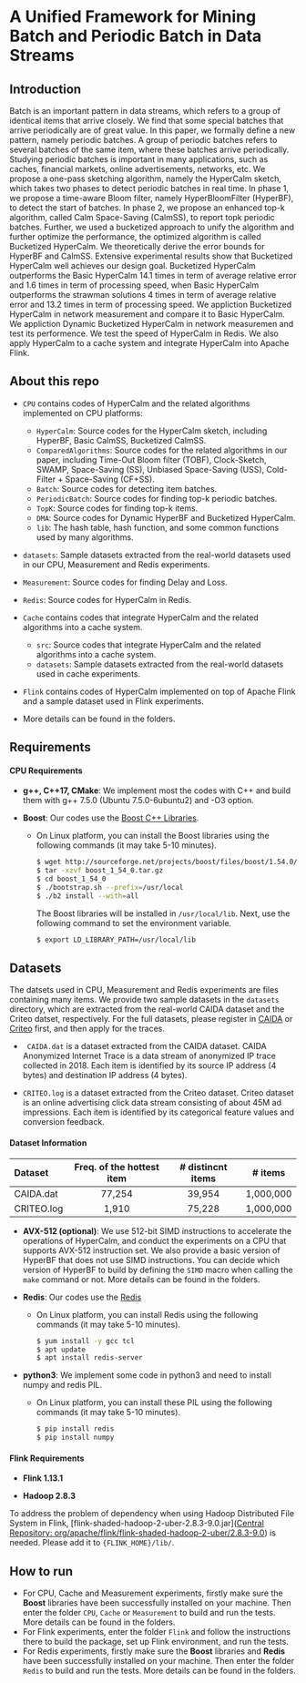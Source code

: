 # A Unified Framework for Mining Batch and Periodic Batch in Data Streams


## Introduction


Batch is an important pattern in data streams, which refers to a group of identical items that arrive closely. We find that some special batches that arrive periodically are of great value. In this paper, we formally define a new pattern, namely periodic batches. A group of periodic batches refers to several batches of the same item, where these batches arrive periodically. Studying periodic batches is important in many applications, such as caches, financial markets, online advertisements, networks, etc. We propose a one-pass sketching algorithm, namely the HyperCalm sketch, which takes two phases to detect periodic batches in real time. In phase 1, we propose a time-aware Bloom filter, namely HyperBloomFilter (HyperBF), to detect the start of batches. In phase 2, we propose an enhanced top-k algorithm, called Calm Space-Saving (CalmSS), to report topk periodic batches. Further, we used a bucketized approach to unify the algorithm and further optimize the performance, the optimized algorithm is called Bucketized HyperCalm. We theoretically derive the error bounds for HyperBF and CalmSS. Extensive experimental results show that Bucketized HyperCalm well achieves our design goal. Bucketized HyperCalm outperforms the Basic HyperCalm 14.1 times in term of average relative error and 1.6 times in term of processing speed, when Basic HyperCalm outperforms the strawman solutions 4 times in term of average relative error and 13.2 times in term of processing speed. We appliction Bucketized HyperCalm in network measurement and compare it to Basic HyperCalm. We appliction Dynamic Bucketized HyperCalm in network measuremen and test its performence. We test the speed of HyperCalm in Redis. We also apply HyperCalm to a cache system and integrate HyperCalm into Apache Flink. 



## About this repo

- `CPU` contains codes of HyperCalm and the related algorithms implemented on CPU platforms:
  - `HyperCalm`: Source codes for the HyperCalm sketch, including HyperBF, Basic CalmSS, Bucketized CalmSS. 
  - `ComparedAlgorithms`: Source codes for the related algorithms in our paper, including Time-Out Bloom filter (TOBF), Clock-Sketch, SWAMP, Space-Saving (SS), Unbiased Space-Saving (USS), Cold-Filter + Space-Saving (CF+SS). 
  - `Batch`: Source codes for detecting item batches. 
  - `PeriodicBatch`: Source codes for finding top-k periodic batches.  
  - `TopK`: Source codes for finding top-k items.
  - `DMA`: Source codes for Dynamic HyperBF and Bucketized HyperCalm.
  - `lib`: The hash table, hash function, and some common functions used by many algorithms. 
- `datasets`: Sample datasets extracted from the real-world datasets used in our CPU, Measurement and Redis experiments.
- `Measurement`: Source codes for finding Delay and Loss.
- `Redis`: Source codes for HyperCalm in Redis.
- `Cache` contains codes that integrate HyperCalm and the related algorithms into a cache system.
    -  `src`: Source codes that integrate HyperCalm and the related algorithms into a cache system. 
    -  `datasets`: Sample datasets extracted from the real-world datasets used in cache experiments.

- `Flink` contains codes of HyperCalm implemented on top of Apache Flink and a sample dataset used in Flink experiments. 

- More details can be found in the folders.

## Requirements

#### CPU Requirements

- **g++, C++17, CMake**: We implement most the codes with C++ and build them with g++ 7.5.0 (Ubuntu 7.5.0-6ubuntu2) and -O3 option. 

- **Boost**: Our codes use the [Boost C++ Libraries](https://www.boost.org). 

  - On Linux platform, you can install the Boost libraries using the following commands (it may take 5-10 minutes).

    ```bash
    $ wget http://sourceforge.net/projects/boost/files/boost/1.54.0/boost_1_54_0.tar.gz
    $ tar -xzvf boost_1_54_0.tar.gz
    $ cd boost_1_54_0
    $ ./bootstrap.sh --prefix=/usr/local
    $ ./b2 install --with=all
    ```

    The Boost libraries will be installed in `/usr/local/lib`. Next, use the following command to set the environment variable. 

    ```bash
    $ export LD_LIBRARY_PATH=/usr/local/lib
    ```

## Datasets

The datsets used in CPU, Measurement and Redis experiments are files containing many items. We provide two sample datasets in the `datasets` directory, which are extracted from the real-world CAIDA dataset and the Criteo datset, respectively. For the full datasets, please register in [CAIDA](http://www.caida.org/home/) or [Criteo](https://ailab.criteo.com/ressources/) first, and then apply for the traces. 

- ` CAIDA.dat` is a dataset extracted from the CAIDA dataset. CAIDA Anonymized Internet Trace is a data stream of anonymized IP trace collected in 2018. Each item is identified by its source IP address (4 bytes) and destination IP address (4 bytes). 

- `CRITEO.log` is a dataset extracted from the Criteo dataset. Criteo dataset is an online advertising click data stream consisting of about 45M ad impressions. Each item is identified by its categorical feature values and conversion feedback. 


#### Dataset Information

| Dataset    | Freq. of the hottest item | # distincnt items |  # items  |
| :--------- | :-----------------------: | :---------------: | :-------: |
| CAIDA.dat  |          77,254           |      39,954       | 1,000,000 |
| CRITEO.log |           1,910           |      75,228       | 1,000,000 |

- **AVX-512 (optional)**: We use 512-bit SIMD instructions to accelerate the operations of HyperCalm, and conduct the experiments on a CPU that supports AVX-512 instruction set. We also provide a basic version of HyperBF that does not use SIMD instructions. You can decide which version of HyperBF to build by defining the `SIMD` macro when calling the `make` command or not. More details can be found in the folders. 

- **Redis**: Our codes use the [Redis](https://redis.io/)
  - On Linux platform, you can install Redis using the following commands (it may take 5-10 minutes).
    ```bash
    $ yum install -y gcc tcl
    $ apt update
    $ apt install redis-server
    ```

- **python3**: We implement some code in python3 and need to install numpy and redis PIL.
  - On Linux platform, you can install these PIL using the following commands (it may take 5-10 minutes).
    ```bash
    $ pip install redis
    $ pip install numpy
    ```



#### Flink Requirements

- **Flink 1.13.1**

- **Hadoop 2.8.3**

To address the problem of dependency when using Hadoop Distributed File System in Flink, [flink-shaded-hadoop-2-uber-2.8.3-9.0.jar]([Central Repository: org/apache/flink/flink-shaded-hadoop-2-uber/2.8.3-9.0](https://repo.maven.apache.org/maven2/org/apache/flink/flink-shaded-hadoop-2-uber/2.8.3-9.0/)) is needed. Please add it to `{FLINK_HOME}/lib/`. 



## How to run

- For CPU, Cache and Measurement experiments, firstly make sure the **Boost** libraries have been successfully installed on your machine. Then enter the folder `CPU`, `Cache` or `Measurement` to build and run the tests. More details can be found in the folders. 
- For Flink experiments, enter the folder `Flink` and follow the instructions there to build the package, set up Flink environment, and run the tests. 
- For Redis experiments, firstly make sure the **Boost** libraries and **Redis** have been successfully installed on your machine.
Then enter the folder `Redis` to build and run the tests. More details can be found in the folders. 
